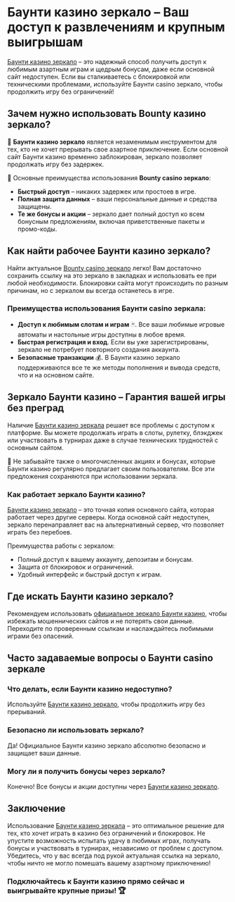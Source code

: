 # Баунти казино зеркало – Ваш доступ к развлечениям и крупным выигрышам

[Баунти казино зеркало](https://bounty-casino.de/BOVK) – это надежный способ получить доступ к любимым азартным играм и щедрым бонусам, даже если основной сайт недоступен. Если вы сталкиваетесь с блокировкой или техническими проблемами, используйте Баунти casino зеркало, чтобы продолжить игру без ограничений!

## Зачем нужно использовать Bounty казино зеркало?

🎰 **Баунти казино зеркало** является незаменимым инструментом для тех, кто не хочет прерывать свое азартное приключение. Если основной сайт Баунти казино временно заблокирован, зеркало позволяет продолжать игру без задержек.

🔑 Основные преимущества использования **Bounty casino зеркало**:
- **Быстрый доступ** – никаких задержек или простоев в игре.
- **Полная защита данных** – ваши персональные данные и средства защищены.
- **Те же бонусы и акции** – зеркало дает полный доступ ко всем бонусным предложениям, включая приветственные пакеты и промо-коды.

## Как найти рабочее Баунти казино зеркало?

Найти актуальное [Bounty casino зеркало](https://bounty-casino.de/BOVK) легко! Вам достаточно сохранить ссылку на это зеркало в закладках и использовать ее при любой необходимости. Блокировки сайта могут происходить по разным причинам, но с зеркалом вы всегда останетесь в игре.

### Преимущества использования Баунти casino зеркала:

- **Доступ к любимым слотам и играм** 🃏. Все ваши любимые игровые автоматы и настольные игры доступны в любое время.
- **Быстрая регистрация и вход**. Если вы уже зарегистрированы, зеркало не потребует повторного создания аккаунта.
- **Безопасные транзакции** 💰. В Баунти казино зеркало поддерживаются все те же методы пополнения и вывода средств, что и на основном сайте.

## Зеркало Баунти казино – Гарантия вашей игры без преград

Наличие [Баунти казино зеркала](https://bounty-casino.de/BOVK) решает все проблемы с доступом к платформе. Вы можете продолжать играть в слоты, рулетку, блэкджек или участвовать в турнирах даже в случае технических трудностей с основным сайтом.

🎁 Не забывайте также о многочисленных акциях и бонусах, которые Баунти казино регулярно предлагает своим пользователям. Все эти предложения сохраняются при использовании зеркала.

### Как работает зеркало Баунти казино?

[Баунти казино зеркало](https://bounty-casino.de/BOVK) – это точная копия основного сайта, которая работает через другие серверы. Когда основной сайт недоступен, зеркало перенаправляет вас на альтернативный сервер, что позволяет играть без перебоев.

Преимущества работы с зеркалом:
- Полный доступ к вашему аккаунту, депозитам и бонусам.
- Защита от блокировок и ограничений.
- Удобный интерфейс и быстрый доступ к играм.

## Где искать Баунти казино зеркало?

Рекомендуем использовать [официальное зеркало Баунти казино](https://bounty-casino.de/BOVK), чтобы избежать мошеннических сайтов и не потерять свои данные. Переходите по проверенным ссылкам и наслаждайтесь любимыми играми без опасений.

## Часто задаваемые вопросы о Баунти casino зеркале

### Что делать, если Баунти казино недоступно?
Используйте [Баунти казино зеркало](https://bounty-casino.de/BOVK), чтобы продолжить игру без прерываний.

### Безопасно ли использовать зеркало?
Да! Официальное Баунти казино зеркало абсолютно безопасно и защищает ваши данные.

### Могу ли я получить бонусы через зеркало?
Конечно! Все бонусы и акции доступны через [Баунти казино зеркало](https://bounty-casino.de/BOVK).

## Заключение

Использование [Баунти казино зеркала](https://bounty-casino.de/BOVK) – это оптимальное решение для тех, кто хочет играть в казино без ограничений и блокировок. Не упустите возможность испытать удачу в любимых играх, получать бонусы и участвовать в турнирах, независимо от проблем с доступом. Убедитесь, что у вас всегда под рукой актуальная ссылка на зеркало, чтобы ничто не могло помешать вашему азартному приключению!

### Подключайтесь к Баунти казино прямо сейчас и выигрывайте крупные призы! 🏆
